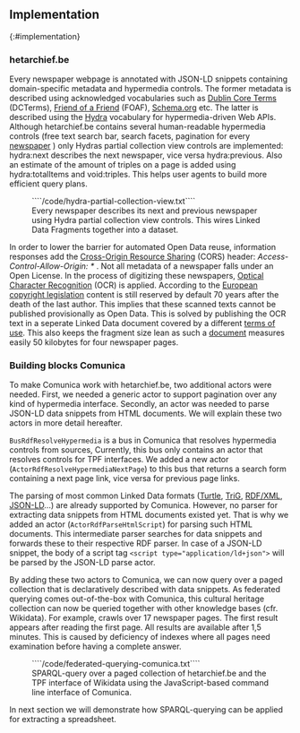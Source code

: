 ## Implementation
{:#implementation}

### hetarchief.be

Every newspaper webpage is annotated with JSON-LD snippets containing domain-specific metadata and hypermedia controls. The former metadata is described using acknowledged vocabularies such as [Dublin Core Terms](http://dublincore.org/documents/dcmi-terms/) (DCTerms), [Friend of a Friend](http://xmlns.com/foaf/spec/) (FOAF), [Schema.org](https://schema.org/) etc. The latter is described using the [Hydra](https://www.hydra-cg.com/spec/latest/core) vocabulary for hypermedia-driven Web APIs. Although hetarchief.be contains several human-readable hypermedia controls (free text search bar, search facets, pagination for every [newspaper](https://hetarchief.be/nl/media/brief-van-den-soldaat-aan-zijne-verdrukte-medeburgers/I2STYUAOpmFKmbFRXNmV0PTp) ) only Hydras partial collection view controls are implemented: hydra:next describes the next newspaper, vice versa hydra:previous. Also an estimate of the amount of triples on a page is added using hydra:totalItems and void:triples. This helps user agents to build more efficient query plans.

<figure id="partial-collection-controls" class="listing">
````/code/hydra-partial-collection-view.txt````
<figcaption markdown="block">
Every newspaper describes its next and previous newspaper using Hydra partial collection view controls. This wires Linked Data Fragments together into a dataset.
</figcaption>
</figure>

In order to lower the barrier for automated Open Data reuse, information responses add the [Cross-Origin Resource Sharing](https://www.w3.org/TR/cors/) (CORS) header: _Access-Control-Allow-Origin: *_ . 
Not all metadata of a newspaper falls under an Open License. In the process of digitizing these newspapers, [Optical Character Recognition](https://nl.wikipedia.org/wiki/Optical_character_recognition) (OCR) is applied. According to the [European copyright legislation](https://eur-lex.europa.eu/eli/dir/2001/29/oj) content is still reserved by default 70 years after the death of the last author. This implies that these scanned texts cannot be published provisionally as Open Data. This is solved by publishing the OCR text in a seperate Linked Data document covered by a different [terms of use](https://hetarchief.be/nl/gebruiksvoorwaarden). This also keeps the fragment size lean as such a [document](https://hetarchief.be/nl/media/brief-van-den-soldaat-aan-zijne-verdrukte-medeburgers/I2STYUAOpmFKmbFRXNmV0PTp/ocr) measures easily 50 kilobytes for four newspaper pages.

### Building blocks Comunica

To make Comunica work with hetarchief.be, two additional actors were needed.
First, we needed a generic actor to support pagination over any kind of hypermedia interface.
Secondly, an actor was needed to parse JSON-LD data snippets from HTML documents.
We will explain these two actors in more detail hereafter.

`BusRdfResolveHypermedia` is a bus in Comunica that resolves hypermedia controls from sources,
Currently, this bus only contains an actor that resolves controls for TPF interfaces.
We added a new actor (`ActorRdfResolveHypermediaNextPage`) to this bus that returns a search form containing a next page link, vice versa for previous page links.

The parsing of most common Linked Data formats ([Turtle](https://www.w3.org/TR/turtle/), [TriG](https://www.w3.org/TR/trig/), [RDF/XML](https://www.w3.org/TR/rdf-syntax-grammar/), [JSON-LD](https://www.w3.org/2018/jsonld-cg-reports/json-ld/)...) are already supported by Comunica.
However, no parser for extracting data snippets from HTML documents existed yet.
That is why we added an actor (`ActorRdfParseHtmlScript`) for parsing such HTML documents.
This intermediate parser searches for data snippets and forwards these to their respective RDF parser.
In case of a JSON-LD snippet, the body of a script tag  `<script type="application/ld+json">` will be parsed by the JSON-LD parse actor.

By adding these two actors to Comunica, we can now query over a paged collection that is declaratively described with data snippets. As federated querying comes out-of-the-box with Comunica, this cultural heritage collection can now be queried together with other knowledge bases (cfr. Wikidata). For example, [](#federated-querying-comunica) crawls over 17 newspaper pages. The first result appears after reading the first page. All results are available after 1,5 minutes. This is caused by deficiency of indexes where all pages need examination before having a complete answer.

<figure id="federated-querying-comunica" class="listing">
````/code/federated-querying-comunica.txt````
<figcaption markdown="block">
SPARQL-query over a paged collection of hetarchief.be and the TPF interface of Wikidata using the JavaScript-based command line interface of Comunica.
</figcaption>
</figure>

In next section we will demonstrate how SPARQL-querying can be applied for extracting a spreadsheet.